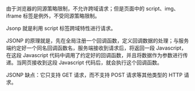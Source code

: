 由于浏览器的同源策略限制，不允许跨域请求；但是页面中的 script、img、iframe 标签是例外，不受同源策略限制。

Jsonp 就是利用 script 标签跨域特性进行请求。

JSONP 的原理就是，先在全局注册一个回调函数，定义回调数据的处理；与服务端约定好一个同名回调函数名，服务端接收到请求后，将返回一段 Javascript，在这段 Javascript 代码中调用了约定好的回调函数，并且将数据作为参数进行传递。当网页接收到这段 Javascript 代码后，就会执行这个回调函数。

JSONP 缺点：它只支持 GET 请求，而不支持 POST 请求等其他类型的 HTTP 请求。
